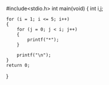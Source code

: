 #include<stdio.h>
int main(void)
{
int i,j;

	for (i = 1; i <= 5; i++)
	{
		for (j = 0; j < i; j++)
		{
			printf("*");
		}
	
		printf("\n");
	}
	return 0;
}
